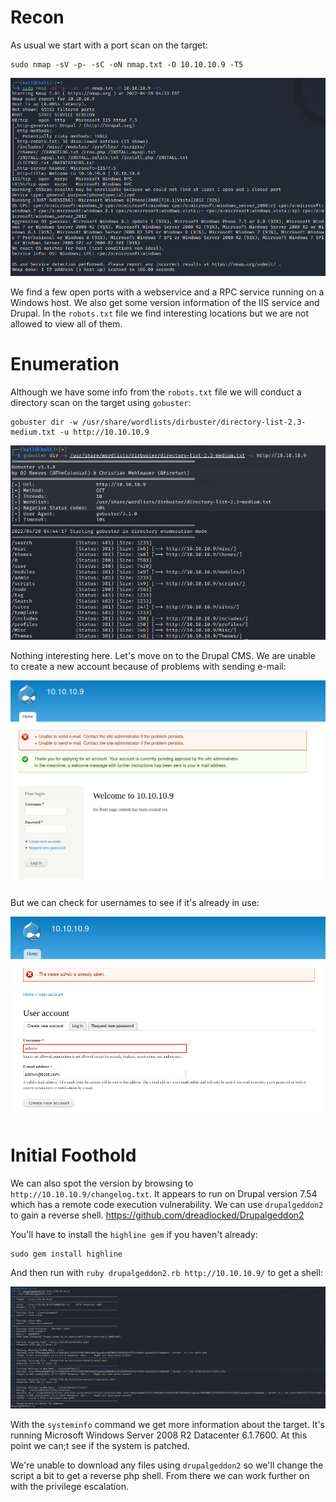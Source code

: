 # Recon

As usual we start with a port scan on the target:
```
sudo nmap -sV -p- -sC -oN nmap.txt -O 10.10.10.9 -T5
```
<img src="https://raw.githubusercontent.com/vbrunschot/Write-Ups/main/HackTheBox/Bastard/assets/1.png">

We find a few open ports with a webservice and a RPC service running on a Windows host. We also get some version information of the IIS service and Drupal. In the ```robots.txt``` file we find interesting locations but we are not allowed to view all of them.

# Enumeration
Although we have some info from the ```robots.txt``` file we will conduct a directory scan on the target using ```gobuster```:
```
gobuster dir -w /usr/share/wordlists/dirbuster/directory-list-2.3-medium.txt -u http://10.10.10.9
```
<img src="https://raw.githubusercontent.com/vbrunschot/Write-Ups/main/HackTheBox/Bastard/assets/4.png">

Nothing interesting here. Let's move on to the Drupal CMS. We are unable to create a new account because of problems with sending e-mail:

<img src="https://raw.githubusercontent.com/vbrunschot/Write-Ups/main/HackTheBox/Bastard/assets/2.png">

But we can check for usernames to see if it's already in use:

<img src="https://raw.githubusercontent.com/vbrunschot/Write-Ups/main/HackTheBox/Bastard/assets/3.png">

# Initial Foothold
We can also spot the version by browsing to ```http://10.10.10.9/changelog.txt```. It appears to run on Drupal version 7.54 which has a remote code execution vulnerability. We can use ```drupalgeddon2``` to gain a reverse shell. https://github.com/dreadlocked/Drupalgeddon2

You'll have to install the ```highline gem``` if you haven't already:
```
sudo gem install highline
```
And then run with ```ruby drupalgeddon2.rb http://10.10.10.9/``` to get a shell:

<img src="https://raw.githubusercontent.com/vbrunschot/Write-Ups/main/HackTheBox/Bastard/assets/5.png">

With the ```systeminfo``` command we get more information about the target. It's running Microsoft Windows Server 2008 R2 Datacenter 6.1.7600. At this point we can;t see if the system is patched.

We're unable to download any files using ```drupalgeddon2``` so we'll change the script a bit to get a reverse php shell. From there we can work further on with the privilege escalation.






